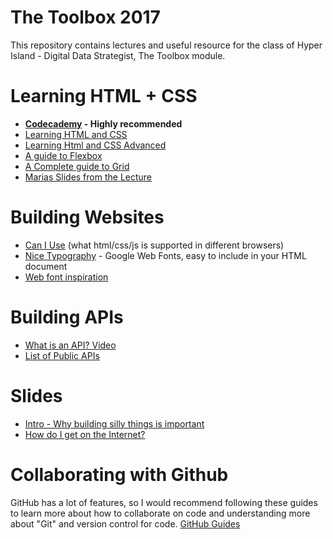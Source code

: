 # The Toolbox 2017
This repository contains lectures and useful resource for the class of Hyper Island - Digital Data Strategist, The Toolbox module.

# Learning HTML + CSS

* **[Codecademy](https://www.codecademy.com/) - Highly recommended**
* [Learning HTML and CSS](https://learn.shayhowe.com/html-css/)
* [Learning Html and CSS Advanced](https://learn.shayhowe.com/advanced-html-css/)
* [A guide to Flexbox](https://css-tricks.com/snippets/css/a-guide-to-flexbox/)
* [A Complete guide to Grid](https://css-tricks.com/snippets/css/complete-guide-grid/)
* [Marias Slides from the Lecture](https://1drv.ms/p/s!Al01xHfPT5gBoK0XnKfUJD6hxGPiqg)


# Building Websites
* [Can I Use](https://caniuse.com/) (what html/css/js is supported in different browsers)
* [Nice Typography](https://fonts.google.com/) - Google Web Fonts, easy to include in your HTML document
* [Web font inspiration](http://tobiasahlin.com/typesource/)

# Building APIs
* [What is an API? Video](https://www.youtube.com/watch?v=s7wmiS2mSXY&sns=fb)
* [List of Public APIs](https://github.com/toddmotto/public-apis/blob/master/README.md)

# Slides
* [Intro - Why building silly things is important](https://slides.com/abergs/deck)
* [How do I get on the Internet?](http://slides.com/abergs/deck-1)

# Collaborating with Github
GitHub has a lot of features, so I would recommend following these guides to learn more about how to collaborate on code and understanding more about "Git" and version control for code.
[GitHub Guides](https://guides.github.com/)


